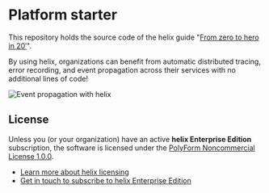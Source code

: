 # Platform starter

This repository holds the source code of the helix guide "[From zero to hero in
20′](https://nunchi.studio/helix/from-zero-to-hero)".

By using helix, organizations can benefit from automatic distributed tracing,
error recording, and event propagation across their services with no additional
lines of code!

![Event propagation with helix](https://nunchi.studio/helix/screenshots/trace-distributed.png)

## License

Unless you (or your organization) have an active **helix Enterprise Edition**
subscription, the software is licensed under the [PolyForm Noncommercial License
1.0.0](./LICENSE.md).

- [Learn more about helix licensing](https://nunchi.studio/helix/licensing)
- [Get in touch to subscribe to helix Enterprise Edition](mailto:support@nunchi.studio)

